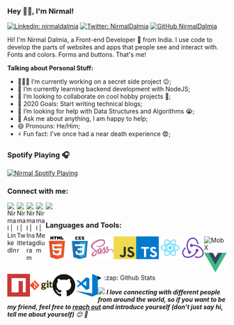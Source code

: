 ### Hey 👋🏽, I'm Nirmal!

[![Linkedin: nirmaldalmia](https://img.shields.io/badge/-nirmaldalmia-blue?style=flat-square&logo=Linkedin&logoColor=white&link=https://www.linkedin.com/in/nirmaldalmia/)](https://www.linkedin.com/in/nirmaldalmia/)
[![Twitter: NirmalDalmia](https://img.shields.io/twitter/follow/NirmalDalmia?style=social)](https://twitter.com/nirmaldalmia)
[![GitHub NirmalDalmia](https://img.shields.io/github/followers/nirmaldalmia?label=follow&style=social)](https://github.com/nirmaldalmia)

Hi! I'm Nirmal Dalmia, a Front-end Developer 🚀 from India. I use code to develop the parts of websites and apps that people see and interact with. Fonts and colors. Forms and buttons. That's me!

**Talking about Personal Stuff:**

- 👨🏽‍💻 I’m currently working on a secret side project 😉;
- 🌱 I’m currently learning backend development with NodeJS;
- 👯 I’m looking to collaborate on cool hobby projects 🤝;
- 🥅 2020 Goals: Start writing technical blogs;
- 🤔 I’m looking for help with Data Structures and Algorithms 😭;
- 💬 Ask me about anything, I am happy to help;
- 😄 Pronouns: He/Him;
- ⚡ Fun fact: I've once had a near death experience 😨;

### Spotify Playing 🎧
[<img src="https://nirmal-spotify-now-playing.vercel.app/api/spotify-playing" alt="Nirmal Spotify Playing" width="350" />](https://open.spotify.com/user/std96vrszo8ly1irtz6xtikjf)


### Connect with me:

[<img align="left" alt="Nirmal | LinkedIn" width="22px" src="https://cdn.jsdelivr.net/npm/simple-icons@v3/icons/linkedin.svg" />][linkedin]
[<img align="left" alt="Nirmal | Twitter" width="22px" src="https://cdn.jsdelivr.net/npm/simple-icons@v3/icons/twitter.svg" />][twitter]
[<img align="left" alt="Nirmal | Instagram" width="22px" src="https://cdn.jsdelivr.net/npm/simple-icons@v3/icons/instagram.svg" />][instagram]
[<img align="left" alt="Nirmal | Medium" width="22px" src="https://cdn.jsdelivr.net/npm/simple-icons@v3/icons/medium.svg" />][medium]
 <a href="mailto:nirmaldalmia17@gmail.com"> <img width="22px" src="https://cdn.jsdelivr.net/npm/simple-icons@v3/icons/gmail.svg" /> </a>


### Languages and Tools:
<img align="left" alt="HTML5" width="52px" src="https://raw.githubusercontent.com/github/explore/80688e429a7d4ef2fca1e82350fe8e3517d3494d/topics/html/html.png" />
<img align="left" alt="CSS3" width="52px" src="https://raw.githubusercontent.com/github/explore/80688e429a7d4ef2fca1e82350fe8e3517d3494d/topics/css/css.png" />
<img align="left" alt="Sass" width="52px" src="https://raw.githubusercontent.com/github/explore/80688e429a7d4ef2fca1e82350fe8e3517d3494d/topics/sass/sass.png" />
<img align="left" alt="JavaScript" width="52px" src="https://raw.githubusercontent.com/github/explore/80688e429a7d4ef2fca1e82350fe8e3517d3494d/topics/javascript/javascript.png" />
<img align="left" alt="TypeScript" width="52px" src="https://raw.githubusercontent.com/github/explore/80688e429a7d4ef2fca1e82350fe8e3517d3494d/topics/typescript/typescript.png" />
<img align="left" alt="React" width="52px" src="https://raw.githubusercontent.com/github/explore/80688e429a7d4ef2fca1e82350fe8e3517d3494d/topics/react/react.png" />
<img align="left" alt="Redux" width="52px" src="https://raw.githubusercontent.com/github/explore/80688e429a7d4ef2fca1e82350fe8e3517d3494d/topics/redux/redux.png" />
<img align="left" alt="MobX" width="52px" src="https://github.com/mobxjs/mobx/raw/mobx6/docs/assets/mobx.png" />
<img align="left" alt="Vue.js" width="52px" src="https://raw.githubusercontent.com/github/explore/80688e429a7d4ef2fca1e82350fe8e3517d3494d/topics/vue/vue.png" />
<img align="left" alt="NPM" width="52px" src="https://raw.githubusercontent.com/github/explore/80688e429a7d4ef2fca1e82350fe8e3517d3494d/topics/npm/npm.png" />
<img align="left" alt="Git" width="52px" src="https://raw.githubusercontent.com/github/explore/80688e429a7d4ef2fca1e82350fe8e3517d3494d/topics/git/git.png" />
<img align="left" alt="GitHub" width="52px" src="https://raw.githubusercontent.com/github/explore/78df643247d429f6cc873026c0622819ad797942/topics/github/github.png" />
<img align="left" alt="Visual Studio Code" width="52px" src="https://raw.githubusercontent.com/github/explore/80688e429a7d4ef2fca1e82350fe8e3517d3494d/topics/visual-studio-code/visual-studio-code.png" />

<br />
<br />

---

<details>
  <summary>:zap: Github Stats</summary>

  <img align="left" alt="codeSTACKr's Github Stats" src="https://github-readme-stats.vercel.app/api?username=nirmaldalmia&show_icons=true&hide_border=true" />

</details>

<img src="https://media.giphy.com/media/LnQjpWaON8nhr21vNW/giphy.gif" width="60"> <em><b>I love connecting with different people from around the world, so if you want to be my friend, feel free to <a href="https://twitter.com/nirmaldalmia">reach out</a> and introduce yourself (don’t just say hi, tell me about yourself)</b> 😊 💜</em>

[twitter]: https://twitter.com/nirmaldalmia
[instagram]: https://instagram.com/nirmaldalmia
[linkedin]: https://linkedin.com/in/nirmaldalmia
[medium]: https://medium.com/@nirmaldalmia17
